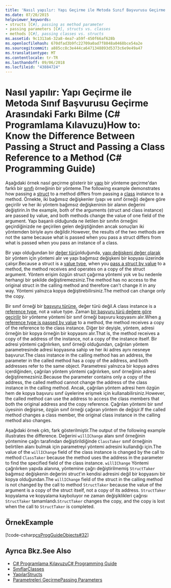 ```yaml
---
title: 'Nasıl yapılır: Yapı Geçirme ile Metoda Sınıf Başvurusu Geçirme Arasındaki Farkı Bilme (C# Programlama Kılavuzu)'
ms.date: 07/20/2015
helpviewer_keywords:
- structs [C#], passing as method parameter
- passing parameters [C#], structs vs. classes
- methods [C#], passing classes vs. structs
ms.assetid: 9c1313a6-32a8-4ea7-a59f-450f66af628b
ms.openlocfilehash: 670dfad3b9fc22709a0ad7f8048a0468bce54a2e
ms.sourcegitcommit: a885cc8c3e444ca6471348893d5373c6e9e49a47
ms.translationtype: MT
ms.contentlocale: tr-TR
ms.lasthandoff: 09/06/2018
ms.locfileid: "43884724"
---
```

# <a name="how-to-know-the-difference-between-passing-a-struct-and-passing-a-class-reference-to-a-method-c-programming-guide"></a><span data-ttu-id="4aae1-102">Nasıl yapılır: Yapı Geçirme ile Metoda Sınıf Başvurusu Geçirme Arasındaki Farkı Bilme (C# Programlama Kılavuzu)</span><span class="sxs-lookup"><span data-stu-id="4aae1-102">How to: Know the Difference Between Passing a Struct and Passing a Class Reference to a Method (C# Programming Guide)</span></span>
<span data-ttu-id="4aae1-103">Aşağıdaki örnek nasıl geçirme gösterir bir [yapı](../../../csharp/language-reference/keywords/struct.md) bir yönteme geçirme'dan farklı bir [sınıfı](../../../csharp/language-reference/keywords/class.md) örneğinin bir yönteme.</span><span class="sxs-lookup"><span data-stu-id="4aae1-103">The following example demonstrates how passing a [struct](../../../csharp/language-reference/keywords/struct.md) to a method differs from passing a [class](../../../csharp/language-reference/keywords/class.md) instance to a method.</span></span> <span data-ttu-id="4aae1-104">Örnekte, iki bağımsız değişkenler (yapı ve sınıf örneği) değere göre geçirilir ve her iki yöntem bağımsız değişkeninin bir alanın değerini değiştirin.</span><span class="sxs-lookup"><span data-stu-id="4aae1-104">In the example, both of the arguments (struct and class instance) are passed by value, and both methods change the value of one field of the argument.</span></span> <span data-ttu-id="4aae1-105">Yapı başarılı olduğunda ne iletilen bir sınıfın örneğini geçirdiğinizde ne geçirilen gelen değiştiğinden ancak sonuçları iki yöntemden biriyle aynı değildir.</span><span class="sxs-lookup"><span data-stu-id="4aae1-105">However, the results of the two methods are not the same because what is passed when you pass a struct differs from what is passed when you pass an instance of a class.</span></span>  
  
 <span data-ttu-id="4aae1-106">Bir yapı olduğundan bir [değer türü](../../../csharp/language-reference/keywords/value-types.md)olduğunda, [yapı değişkeni değer olarak](../../../csharp/programming-guide/classes-and-structs/passing-value-type-parameters.md) bir yöntem için yöntemi alır ve yapı bağımsız değişkeni bir kopyası üzerinde çalışır.</span><span class="sxs-lookup"><span data-stu-id="4aae1-106">Because a struct is a [value type](../../../csharp/language-reference/keywords/value-types.md), when you [pass a struct by value](../../../csharp/programming-guide/classes-and-structs/passing-value-type-parameters.md) to a method, the method receives and operates on a copy of the struct argument.</span></span> <span data-ttu-id="4aae1-107">Yöntem erişim özgün struct çağırma yöntemi yok ve bu nedenle herhangi bir şekilde değiştiremezsiniz.</span><span class="sxs-lookup"><span data-stu-id="4aae1-107">The method has no access to the original struct in the calling method and therefore can't change it in any way.</span></span> <span data-ttu-id="4aae1-108">Yöntemi yalnızca kopya değiştirebilirsiniz.</span><span class="sxs-lookup"><span data-stu-id="4aae1-108">The method can change only the copy.</span></span>  
  
 <span data-ttu-id="4aae1-109">Bir sınıf örneği bir [başvuru türüne](../../../csharp/language-reference/keywords/reference-types.md), değer türü değil.</span><span class="sxs-lookup"><span data-stu-id="4aae1-109">A class instance is a [reference type](../../../csharp/language-reference/keywords/reference-types.md), not a value type.</span></span> <span data-ttu-id="4aae1-110">Zaman [bir başvuru türü değere göre geçirilir](../../../csharp/programming-guide/classes-and-structs/passing-reference-type-parameters.md) bir yönteme yöntemi bir sınıf örneği başvuru kopyasını alır.</span><span class="sxs-lookup"><span data-stu-id="4aae1-110">When [a reference type is passed by value](../../../csharp/programming-guide/classes-and-structs/passing-reference-type-parameters.md) to a method, the method receives a copy of the reference to the class instance.</span></span> <span data-ttu-id="4aae1-111">Diğer bir deyişle, yöntem, adresi örneğin bir kopya örneğin bir kopyasını alır.</span><span class="sxs-lookup"><span data-stu-id="4aae1-111">That is, the method receives a copy of the address of the instance, not a copy of the instance itself.</span></span> <span data-ttu-id="4aae1-112">Bir adresi yöntemi çağrılırken, sınıf örneği olduğundan, çağrılan yöntem parametresinde adresi kopyasına sahip ve her iki adres aynı nesneye başvurur.</span><span class="sxs-lookup"><span data-stu-id="4aae1-112">The class instance in the calling method has an address, the parameter in the called method has a copy of the address, and both addresses refer to the same object.</span></span> <span data-ttu-id="4aae1-113">Parametresi yalnızca bir kopya adres içerdiğinden, çağrılan yöntem yöntemi çağrılırken, sınıf örneğinin adresi değiştiremezsiniz.</span><span class="sxs-lookup"><span data-stu-id="4aae1-113">Because the parameter contains only a copy of the address, the called method cannot change the address of the class instance in the calling method.</span></span> <span data-ttu-id="4aae1-114">Ancak, çağrılan yöntem adresi hem özgün hem de kopya başvuru sınıf üyelerine erişmek için kullanabilirsiniz.</span><span class="sxs-lookup"><span data-stu-id="4aae1-114">However, the called method can use the address to access the class members that both the original address and the copy reference.</span></span> <span data-ttu-id="4aae1-115">Çağrılan yöntemi bir sınıf üyesinin değişirse, özgün sınıf örneği çağıran yöntem de değişir.</span><span class="sxs-lookup"><span data-stu-id="4aae1-115">If the called method changes a class member, the original class instance in the calling method also changes.</span></span>  
  
 <span data-ttu-id="4aae1-116">Aşağıdaki örnek çıktı, fark gösterilmiştir.</span><span class="sxs-lookup"><span data-stu-id="4aae1-116">The output of the following example illustrates the difference.</span></span> <span data-ttu-id="4aae1-117">Değerini `willIChange` alanı sınıf örneğinin yöntemine çağrı tarafından değiştirildiğinde `ClassTaker` sınıf örneğinin belirtilen alanı bulmak için parametreyi yöntemi adresini kullandığı için.</span><span class="sxs-lookup"><span data-stu-id="4aae1-117">The value of the `willIChange` field of the class instance is changed by the call to method `ClassTaker` because the method uses the address in the parameter to find the specified field of the class instance.</span></span> <span data-ttu-id="4aae1-118">`willIChange` Yöntemi çağrılırken yapıda alanına, yöntemine çağrı değiştirilmemiş `StructTaker` bağımsız değişkenin değerini struct'ın kendisi adresini değil bir kopyasını bir kopya olduğundan.</span><span class="sxs-lookup"><span data-stu-id="4aae1-118">The `willIChange` field of the struct in the calling method is not changed by the call to method `StructTaker` because the value of the argument is a copy of the struct itself, not a copy of its address.</span></span> <span data-ttu-id="4aae1-119">`StructTaker` kopyalama ve kopyalama kayboluyor ne zaman değişiklikleri çağrısı `StructTaker` tamamlandı.</span><span class="sxs-lookup"><span data-stu-id="4aae1-119">`StructTaker` changes the copy, and the copy is lost when the call to `StructTaker` is completed.</span></span>  
  
## <a name="example"></a><span data-ttu-id="4aae1-120">Örnek</span><span class="sxs-lookup"><span data-stu-id="4aae1-120">Example</span></span>  
 [!code-csharp[csProgGuideObjects#32](../../../csharp/programming-guide/classes-and-structs/codesnippet/CSharp/how-to-know-the-difference-passing-a-struct-and-passing-a-class-to-a-method_1.cs)]  
  
## <a name="see-also"></a><span data-ttu-id="4aae1-121">Ayrıca Bkz.</span><span class="sxs-lookup"><span data-stu-id="4aae1-121">See Also</span></span>

- [<span data-ttu-id="4aae1-122">C# Programlama Kılavuzu</span><span class="sxs-lookup"><span data-stu-id="4aae1-122">C# Programming Guide</span></span>](../../../csharp/programming-guide/index.md)  
- [<span data-ttu-id="4aae1-123">Sınıflar</span><span class="sxs-lookup"><span data-stu-id="4aae1-123">Classes</span></span>](../../../csharp/programming-guide/classes-and-structs/classes.md)  
- [<span data-ttu-id="4aae1-124">Yapılar</span><span class="sxs-lookup"><span data-stu-id="4aae1-124">Structs</span></span>](../../../csharp/programming-guide/classes-and-structs/structs.md)  
- [<span data-ttu-id="4aae1-125">Parametreleri Geçirme</span><span class="sxs-lookup"><span data-stu-id="4aae1-125">Passing Parameters</span></span>](../../../csharp/programming-guide/classes-and-structs/passing-parameters.md)
